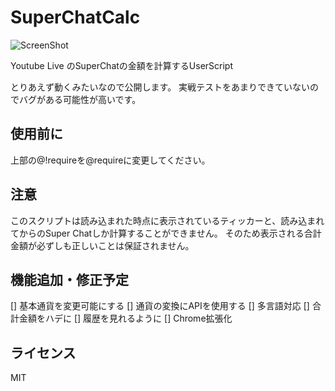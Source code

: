 SuperChatCalc
===

![ScreenShot](https://greasyfork.org/system/screenshots/screenshots/000/009/723/original/%E7%84%A1%E9%A1%8C.png?1516377701)

Youtube Live のSuperChatの金額を計算するUserScript

とりあえず動くみたいなので公開します。
実戦テストをあまりできていないのでバグがある可能性が高いです。


## 使用前に

上部の@!requireを@requireに変更してください。


## 注意

このスクリプトは読み込まれた時点に表示されているティッカーと、読み込まれてからのSuper Chatしか計算することができません。
そのため表示される合計金額が必ずしも正しいことは保証されません。


## 機能追加・修正予定

[] 基本通貨を変更可能にする
    [] 通貨の変換にAPIを使用する
[] 多言語対応
[] 合計金額をハデに
[] 履歴を見れるように
[] Chrome拡張化


## ライセンス

MIT